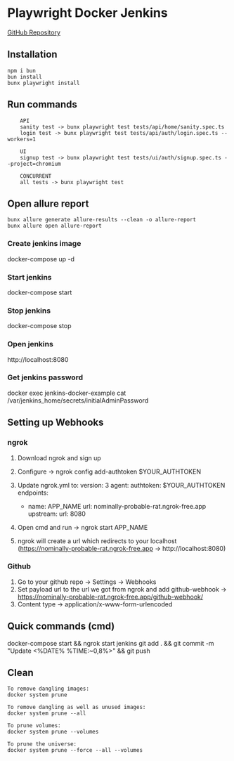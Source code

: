 # Playwright Docker Jenkins
[GitHub Repository](https://github.com/A-Makeyev/playwright-docker-jenkins)

## Installation
```
npm i bun
bun install
bunx playwright install
```

## Run commands
```
    API
    sanity test -> bunx playwright test tests/api/home/sanity.spec.ts 
    login test -> bunx playwright test tests/api/auth/login.spec.ts --workers=1

    UI
    signup test -> bunx playwright test tests/ui/auth/signup.spec.ts --project=chromium

    CONCURRENT 
    all tests -> bunx playwright test
```

## Open allure report
```
bunx allure generate allure-results --clean -o allure-report
bunx allure open allure-report
```

### Create jenkins image
docker-compose up -d

### Start jenkins
docker-compose start

### Stop jenkins
docker-compose stop

### Open jenkins
http://localhost:8080

### Get jenkins password
docker exec jenkins-docker-example cat /var/jenkins_home/secrets/initialAdminPassword

## Setting up Webhooks
### ngrok
1) Download ngrok and sign up
2) Configure -> ngrok config add-authtoken $YOUR_AUTHTOKEN
3) Update ngrok.yml to:
    version: 3
    agent:
    authtoken: $YOUR_AUTHTOKEN
    endpoints:
    - name: APP_NAME
        url: nominally-probable-rat.ngrok-free.app
        upstream:
        url: 8080

4) Open cmd and run -> ngrok start APP_NAME
5) ngrok will create a url which redirects to your localhost (https://nominally-probable-rat.ngrok-free.app -> http://localhost:8080)

### Github
1) Go to your github repo -> Settings -> Webhooks
2) Set payload url to the url we got from ngrok and add github-webhook -> https://nominally-probable-rat.ngrok-free.app/github-webhook/
3) Content type -> application/x-www-form-urlencoded

## Quick commands (cmd)
docker-compose start && ngrok start jenkins
git add . && git commit -m "Update <%DATE% %TIME:~0,8%>" && git push

## Clean
```
To remove dangling images:
docker system prune

To remove dangling as well as unused images:
docker system prune --all

To prune volumes:
docker system prune --volumes

To prune the universe:
docker system prune --force --all --volumes
```
